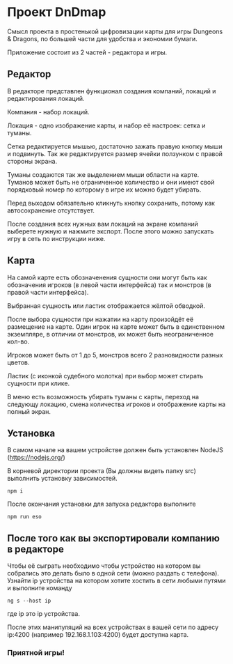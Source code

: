 # Проект DnDmap
Смысл проекта в простенькой цифровизации карты для игры Dungeons & Dragons, по большей части для удобства и экономии бумаги.

Приложение состоит из 2 частей - редактора и игры.

## Редактор
В редакторе представлен функционал создания компаний, локаций и редактирования локаций.

Компания - набор локаций.

Локация - одно изображение карты, и набор её настроек: сетка и туманы.

Сетка редактируется мышью, достаточно зажать правую кнопку мыши и подвинуть. Так же редактируется размер ячейки ползунком с правой стороны экрана.

Туманы создаются так же выделением мыши области на карте. Туманов может быть не ограниченное количество и они имеют свой порядковый номер по которому в игре их можно будет убирать.

Перед выходом обязательно кликнуть кнопку сохранить, потому как автосохранение отсутствует.

После создания всех нужных вам локаций на экране компаний выберете нужную и нажмите экспорт. После этого можно запускать игру в сеть по инструкции ниже.

## Карта
На самой карте есть обозначенения сущности они могут быть как обозначения игроков (в левой части интерфейса) так и монстров (в правой части интерфейса). 

Выбранная сущность или ластик отображается жёлтой обводкой. 

После выбора сущности при нажатии на карту произойдёт её размещение на карте. Один игрок на карте может быть в единственном экземпляре, в отличии от монстров, их может быть неограниченное кол-во. 

Игроков может быть от 1 до 5, монстров всего 2 разновидности разных цветов.

Ластик (с иконкой судебного молотка) при выбор может стирать сущности при клике.

В меню есть возможность убирать туманы с карты, переход на следующу локацию, смена количества игроков и отображение карты на полный экран.

## Установка
В самом начале на вашем устройстве должен быть установлен NodeJS (https://nodejs.org/)

В корневой директории проекта (Вы должны видеть папку src) выполнить установку зависимостей.

    npm i

После окончания установки для запуска редактора выполните

    npm run eso

## После того как вы экспортировали компанию в редакторе
Чтобы её сыграть необходимо чтобы устройство на котором вы собрались это делать было в одной сети (можно раздать с телефона). Узнайти ip устройства на котором хотите хостить в сети любыми путями и выполните команду

    ng s --host ip
где ip это ip устройства.

После этих манипуляций на всех устройствах в вашей сети по адресу ip:4200 (например 192.168.1.103:4200) будет доступна карта.

### Приятной игры!